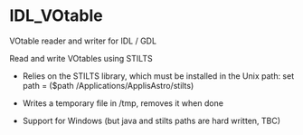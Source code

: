 # IDL_VOtable
VOtable reader and writer for IDL / GDL

Read and write VOtables using STILTS

- Relies on the STILTS library, which must be installed in the Unix path:
		set path = ($path /Applications/ApplisAstro/stilts)

- Writes a temporary file in /tmp, removes it when done

- Support for Windows (but java and stilts paths are hard written, TBC)